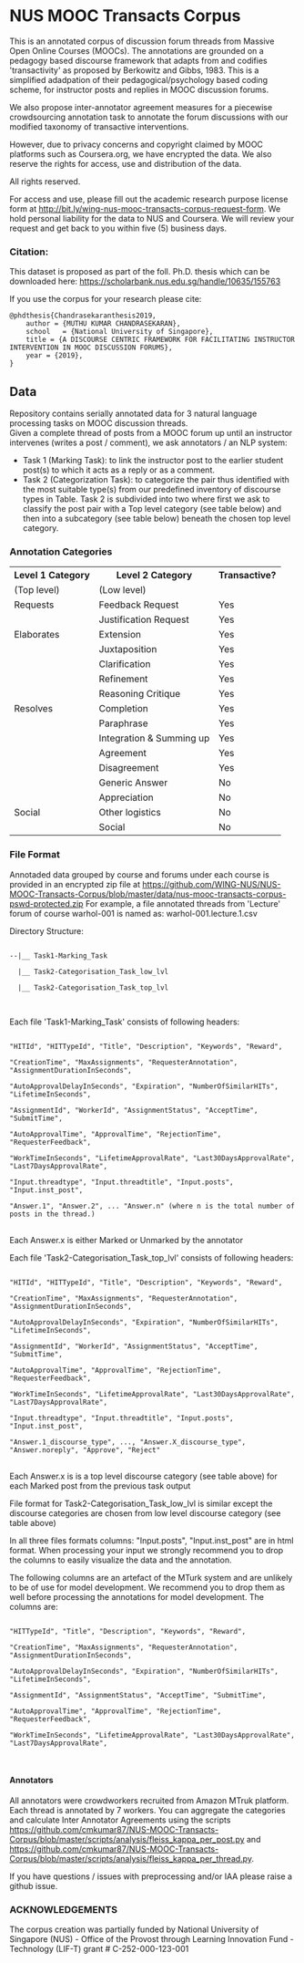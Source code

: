 # NUS MOOC Transacts Corpus
This is an annotated corpus of discussion forum threads from Massive Open Online Courses (MOOCs). The annotations are grounded on a pedagogy based discourse framework that adapts from and codifies 'transactivity' as proposed by Berkowitz and Gibbs, 1983. This is a simplified adadpation of their pedagogical/psychology based coding scheme, for instructor posts and replies in MOOC discussion forums.

We also propose inter-annotator agreement measures for a piecewise crowdsourcing annotation task to annotate the forum discussions with our modified taxonomy of transactive interventions.

However, due to privacy concerns and copyright claimed by MOOC platforms such as Coursera.org, we have encrypted the data. We also reserve the rights for access, use and distribution of the data. 

All rights reserved.

For access and use, please fill out the academic research purpose license form at http://bit.ly/wing-nus-mooc-transacts-corpus-request-form. 
We hold personal liability for the data to NUS and Coursera. We will review your request and get back to you within five (5) business days.

### Citation:
This dataset is proposed as part of the foll. Ph.D. thesis which can be downloaded here: https://scholarbank.nus.edu.sg/handle/10635/155763

If you use the corpus for your research please cite:
```
@phdthesis{Chandrasekaranthesis2019,
    author = {MUTHU KUMAR CHANDRASEKARAN},
    school   = {National University of Singapore},
    title = {A DISCOURSE CENTRIC FRAMEWORK FOR FACILITATING INSTRUCTOR INTERVENTION IN MOOC DISCUSSION FORUMS},
    year = {2019},
}
```

## Data
Repository contains serially annotated data for 3 natural language processing tasks on MOOC discussion threads. <br/>
Given a complete thread of posts from a MOOC forum up until an instructor intervenes (writes a post / comment), we ask annotators / an NLP system:<br/>
* Task 1 (Marking Task): to link the instructor post to the earlier student post(s) to which it acts as a reply or as a comment.
* Task 2 (Categorization Task): to categorize the pair thus identified with the most suitable type(s) from our predefined inventory of discourse types in Table.
Task 2 is subdivided into two where first we ask to classify the post pair with a Top level category (see table below) and then into a subcategory (see table below) beneath the chosen top level category.

### Annotation Categories

<table>
    <tr>
        <th>Level 1 Category</th>
        <th>Level 2 Category</th>
        <th>Transactive?</th>
    </tr>
    <tr>
        <td> (Top level) </td>
        <td> (Low level) </td>
        <td> </td>
    </tr>
    <tr>
        <td>Requests</td>
        <td>Feedback Request</td>
        <td>Yes</td>
    </tr>
    <tr>
        <td></td>
        <td>Justification Request</td>
        <td>Yes</td>
    </tr>
    <tr>
        <td>Elaborates</td>
        <td>Extension</td>
        <td>Yes</td>
    </tr>
    <tr>
        <td></td>
        <td>Juxtaposition</td>
        <td>Yes</td>
    </tr>
    <tr>
        <td></td>
        <td>Clarification</td>
        <td>Yes</td>
    </tr>
    <tr>
        <td></td>
        <td>Refinement</td>
        <td>Yes</td>
    </tr>
    <tr>
        <td></td>
        <td>Reasoning Critique</td>
        <td>Yes</td>
    </tr>
    <tr>
        <td>Resolves</td>
        <td>Completion</td>
        <td>Yes</td>
    </tr>
    <tr>
        <td></td>
        <td>Paraphrase</td>
        <td>Yes</td>
    </tr>
    <tr>
        <td></td>
        <td>Integration & Summing up</td>
        <td>Yes</td>
    </tr>
    <tr>
        <td></td>
        <td>Agreement</td>
        <td>Yes</td>
    </tr>
    <tr>
        <td></td>
        <td>Disagreement</td>
        <td>Yes</td>
    </tr>
    <tr>
        <td></td>
        <td>Generic Answer</td>
        <td>No</td>
    </tr>
    <tr>
        <td></td>
        <td>Appreciation</td>
        <td>No</td>
    </tr>
    <tr>
        <td>Social</td>
        <td>Other logistics</td>
        <td>No</td>
    </tr>
    <tr>
        <td></td>
        <td>Social</td>
        <td>No</td>
    </tr>
</table>


### File Format
Annotaded data grouped by course and forums under each course is provided in an encrypted zip file at https://github.com/WING-NUS/NUS-MOOC-Transacts-Corpus/blob/master/data/nus-mooc-transacts-corpus-pswd-protected.zip
For example, a file annotated threads from 'Lecture' forum of course warhol-001 is named as: warhol-001.lecture.1.csv

Directory Structure:<br/>
<pre><code>
--|__ Task1-Marking_Task <br/>
  |__ Task2-Categorisation_Task_low_lvl <br/>
  |__ Task2-Categorisation_Task_top_lvl <br/> 
</code> </pre>

Each file 'Task1-Marking_Task' consists of following headers:<br/>
<pre><code>
"HITId", "HITTypeId", "Title", "Description", "Keywords", "Reward", <br/>
"CreationTime", "MaxAssignments", "RequesterAnnotation", "AssignmentDurationInSeconds", <br/> 
"AutoApprovalDelayInSeconds", "Expiration", "NumberOfSimilarHITs", "LifetimeInSeconds", <br/>
"AssignmentId", "WorkerId", "AssignmentStatus", "AcceptTime", "SubmitTime", <br/>
"AutoApprovalTime", "ApprovalTime", "RejectionTime", "RequesterFeedback", <br/> 
"WorkTimeInSeconds", "LifetimeApprovalRate", "Last30DaysApprovalRate", "Last7DaysApprovalRate", <br/>
"Input.threadtype", "Input.threadtitle", "Input.posts", "Input.inst_post", <br/>
"Answer.1", "Answer.2", ... "Answer.n" (where n is the total number of posts in the thread.)
</code> </pre>
Each Answer.x is either Marked or Unmarked by the annotator

Each file 'Task2-Categorisation_Task_top_lvl' consists of following headers:<br/>
<pre><code>
"HITId", "HITTypeId", "Title", "Description", "Keywords", "Reward", <br/>
"CreationTime", "MaxAssignments", "RequesterAnnotation", "AssignmentDurationInSeconds", <br/> 
"AutoApprovalDelayInSeconds", "Expiration", "NumberOfSimilarHITs", "LifetimeInSeconds", <br/>
"AssignmentId", "WorkerId", "AssignmentStatus", "AcceptTime", "SubmitTime", <br/>
"AutoApprovalTime", "ApprovalTime", "RejectionTime", "RequesterFeedback", <br/> 
"WorkTimeInSeconds", "LifetimeApprovalRate", "Last30DaysApprovalRate", "Last7DaysApprovalRate", <br/>
"Input.threadtype", "Input.threadtitle", "Input.posts", "Input.inst_post", <br/>
"Answer.1_discourse_type", ..., "Answer.X_discourse_type", "Answer.noreply", "Approve", "Reject"
</code> </pre>
Each Answer.x is is a top level discourse category (see table above) for each Marked post from the previous task output

File format for Task2-Categorisation_Task_low_lvl is similar except the discourse categories are chosen from low level discourse category (see table above)

In all three files formats columns: "Input.posts", "Input.inst_post" are in html format. When processing your input we strongly recommend you to drop the columns to easily visualize the data and the annotation. 

The following columns are an artefact of the MTurk system and are unlikely to be of use for model development. We recommend you to drop them as well before processing the annotations for model development. The columns are:

<pre><code>
"HITTypeId", "Title", "Description", "Keywords", "Reward", <br/>
"CreationTime", "MaxAssignments", "RequesterAnnotation", "AssignmentDurationInSeconds", <br/> 
"AutoApprovalDelayInSeconds", "Expiration", "NumberOfSimilarHITs", "LifetimeInSeconds", <br/>
"AssignmentId", "AssignmentStatus", "AcceptTime", "SubmitTime", <br/>
"AutoApprovalTime", "ApprovalTime", "RejectionTime", "RequesterFeedback", <br/> 
"WorkTimeInSeconds", "LifetimeApprovalRate", "Last30DaysApprovalRate", "Last7DaysApprovalRate", <br/>
</code> </pre>

#### Annotators
All annotators were crowdworkers recruited from Amazon MTruk platform. Each thread is annotated by 7 workers. You can aggregate the categories and calculate Inter Annotator Agreements using the scripts https://github.com/cmkumar87/NUS-MOOC-Transacts-Corpus/blob/master/scripts/analysis/fleiss_kappa_per_post.py and https://github.com/cmkumar87/NUS-MOOC-Transacts-Corpus/blob/master/scripts/analysis/fleiss_kappa_per_thread.py.

If you have questions / issues with preprocessing and/or IAA please raise a github issue.

### ACKNOWLEDGEMENTS
The corpus creation was partially funded by National University of Singapore (NUS) - Office of the Provost through Learning Innovation Fund - Technology (LIF-T) grant # C-252-000-123-001
